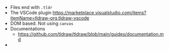 - Files end with `.tldr`
- The VSCode plugin https://marketplace.visualstudio.com/items?itemName=tldraw-org.tldraw-vscode
- DOM based. Not using `canvas`
- Documentations
	- https://github.com/tldraw/tldraw/blob/main/guides/documentation.md
-